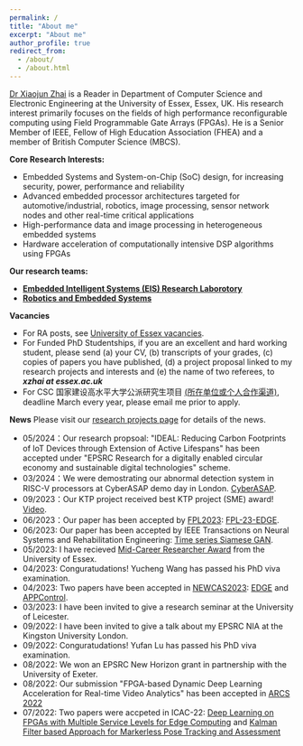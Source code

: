 ```yaml
---
permalink: /
title: "About me"
excerpt: "About me"
author_profile: true
redirect_from: 
  - /about/
  - /about.html
---
```


[Dr Xiaojun Zhai](https://www.essex.ac.uk/people/zhaix77307/xiaojun-zhai) is a Reader in Department of Computer Science and Electronic Engineering at the University of Essex, Essex, UK. His research interest primarily focuses on the fields of high performance reconfigurable computing using Field Programmable Gate Arrays (FPGAs). He is a Senior Member of IEEE, Fellow of High Education Association (FHEA) and a  member of British Computer Science (MBCS).  

**Core Research Interests:**
- Embedded Systems and System-on-Chip (SoC) design, for increasing security, power, performance and reliability
- Advanced embedded processor architectures targeted for automotive/industrial, robotics, image processing, sensor network nodes and other real-time critical applications
- High-performance data and image processing in heterogeneous embedded systems
- Hardware acceleration of computationally intensive DSP algorithms using FPGAs

**Our research teams:**
- [**Embedded Intelligent Systems (EIS) Research Laborotory**](https://eis.essex.ac.uk/)
- [**Robotics and Embedded Systems**](https://www.essex.ac.uk/departments/computer-science-and-electronic-engineering/research/robotics-and-embedded-systems)

**Vacancies**
- For RA posts, see [University of Essex vacancies](https://www1.essex.ac.uk/vacancies/categories.aspx?jobtype=education).
- For Funded PhD Studentships, if you are an excellent and hard working student, please send (a) your CV, (b) transcripts of your grades, (c) copies of papers you have published, (d) a project proposal linked to my research projects and interests and (e) the name of two referees, to ***xzhai at essex.ac.uk***
- For CSC 国家建设高水平大学公派研究生项目 [(所在单位或个人合作渠道)](https://bg.csc.edu.cn/DownLoad.aspx?PROJECTCODE=200001), deadline March every year, please email me prior to apply.

**News**
Please visit our [research projects page](https://balancezhai.github.io/portfolio/) for details of the news.
- 05/2024：Our research propsoal: "IDEAL: Reducing Carbon Footprints of IoT Devices through Extension of Active Lifespans" has been accepted under "EPSRC Research for a digitally enabled circular economy and sustainable digital technologies" scheme.  
- 03/2024：We were demostrating our abnormal detection system in RISC-V processors at CyberASAP demo day in London. [CyberASAP](https://iuk.ktn-uk.org/projects/cyberasap/forensic/). 
- 09/2023：Our KTP project received best KTP project (SME) award! [Video](https://www.youtube.com/watch?v=24D1I9gpp2Y).
- 06/2023：Our paper has been accepted by [FPL2023](https://2023.fpl.org/): [FPL-23-EDGE](https://github.com/balancezhai/balancezhai.github.io/blob/master/files/FPL-23.pdf).
- 06/2023: Our paper has been accepted by IEEE Transactions on Neural Systems and Rehabilitation Engineering: [Time series Siamese GAN](https://ieeexplore.ieee.org/abstract/document/10144395).
- 05/2023: I have recieved [Mid-Career Researcher Award](https://www.flickr.com/photos/universityofessex/52941669942/in/album-72177720308730872/) from the University of Essex.
- 04/2023: Conguratudations! Yucheng Wang has passed his PhD viva examination. 
- 04/2023: Two papers have been accepted in [NEWCAS2023](https://2023.ieee-newcas.org/): [EDGE](https://github.com/balancezhai/balancezhai.github.io/blob/master/files/NEWCAS-23-EDGE.pdf) and [APPControl](https://github.com/balancezhai/balancezhai.github.io/blob/master/files/NEWCAS-23-APPControl.pdf).
- 03/2023: I have been invited to give a research seminar at the University of Leicester.
- 09/2022: I have been invited to give a talk about my EPSRC NIA at the Kingston University London.
- 09/2022: Conguratudations! Yufan Lu has passed his PhD viva examination. 
- 08/2022: We won an EPSRC New Horizon grant in partnership with the University of Exeter.
- 08/2022: Our submission "FPGA-based Dynamic Deep Learning Acceleration for Real-time Video Analytics" has been accepted in [ARCS 2022](https://github.com/balancezhai/balancezhai.github.io/blob/master/files/ARCS_Lu.pdf)
- 07/2022: Two papers were accpeted in ICAC-22: [Deep Learning on FPGAs with Multiple Service Levels for Edge Computing](https://github.com/balancezhai/balancezhai.github.io/blob/master/files/ICAC_Cong.pdf) and [Kalman Filter based Approach for Markerless Pose Tracking and Assessment](https://github.com/balancezhai/balancezhai.github.io/blob/master/files/ICAC_Zhu.pdf)


